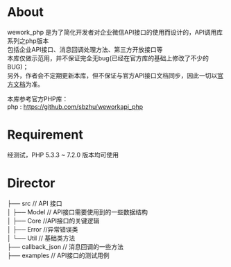# About
wework_php 是为了简化开发者对企业微信API接口的使用而设计的，API调用库系列之php版本    
包括企业API接口、消息回调处理方法、第三方开放接口等    
本库仅做示范用，并不保证完全无bug(已经在官方库的基础上修改了不少的BUG)；  
另外，作者会不定期更新本库，但不保证与官方API接口文档同步，因此一切以[官方文档](https://work.weixin.qq.com/api/doc)为准。

本库参考官方PHP库：   
php : https://github.com/sbzhu/weworkapi_php  

# Requirement
经测试，PHP 5.3.3 ~ 7.2.0 版本均可使用

# Director 

├── src // API 接口  <br />
│   ├── Model // API接口需要使用到的一些数据结构  <br />
│   ├── Core //API接口的关键逻辑 <br />
│   ├── Error //异常错误类 <br />
│   └── Util // 基础类方法 <br />
├── callback_json // 消息回调的一些方法  <br />
├── examples // API接口的测试用例 <br />

